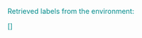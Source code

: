 
<span style='color: darkcyan;'>Retrieved labels from the environment:</span>

<span style='color: darkcyan;'>[]</span>
